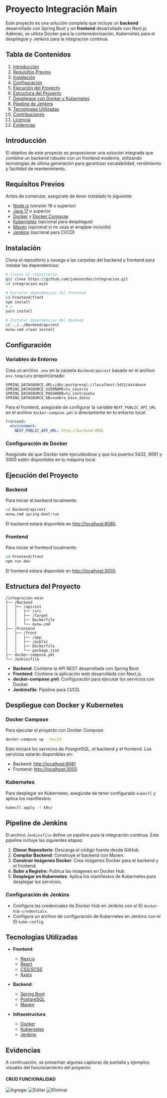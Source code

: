 # Proyecto Integración Main

Este proyecto es una solución completa que incluye un **backend** desarrollado con Spring Boot y un **frontend** desarrollado con Next.js. Además, se utiliza Docker para la contenedorización, Kubernetes para el despliegue y Jenkins para la integración continua.

## Tabla de Contenidos

1. [Introducción](#introducción)
2. [Requisitos Previos](#requisitos-previos)
3. [Instalación](#instalación)
4. [Configuración](#configuración)
5. [Ejecución del Proyecto](#ejecución-del-proyecto)
6. [Estructura del Proyecto](#estructura-del-proyecto)
7. [Despliegue con Docker y Kubernetes](#despliegue-con-docker-y-kubernetes)
8. [Pipeline de Jenkins](#pipeline-de-jenkins)
9. [Tecnologías Utilizadas](#tecnologías-utilizadas)
10. [Contribuciones](#contribuciones)
11. [Licencia](#licencia)
12. [Evidencias](#evidencias)

## Introducción

El objetivo de este proyecto es proporcionar una solución integrada que combine un backend robusto con un frontend moderno, utilizando tecnologías de última generación para garantizar escalabilidad, rendimiento y facilidad de mantenimiento.

## Requisitos Previos

Antes de comenzar, asegúrate de tener instalado lo siguiente:

- [Node.js](https://nodejs.org) (versión 16 o superior)
- [Java 17](https://adoptium.net/) o superior
- [Docker](https://www.docker.com/) y [Docker Compose](https://docs.docker.com/compose/)
- [Kubernetes](https://kubernetes.io/) (opcional para despliegue)
- [Maven](https://maven.apache.org/) (opcional si no usas el wrapper incluido)
- [Jenkins](https://www.jenkins.io/) (opcional para CI/CD)

## Instalación

Clona el repositorio y navega a las carpetas del backend y frontend para instalar las dependencias:

```bash
# Clonar el repositorio
git clone https://github.com/jumunozdev/integracion.git
cd integracion-main

# Instalar dependencias del frontend
cd Frontend/front
npm install
# o
yarn install

# Instalar dependencias del backend
cd ../../Backend/apirest
mvnw.cmd clean install
```

## Configuración

### Variables de Entorno

Crea un archivo `.env` en la carpeta `Backend/apirest` basado en el archivo `env.template` proporcionado:

```plaintext
SPRING_DATASOURCE_URL=jdbc:postgresql://localhost:5432/database
SPRING_DATASOURCE_USERNAME=tu_usuario
SPRING_DATASOURCE_PASSWORD=tu_contraseña
SPRING_DATASOURCE_DB=nombre_base_datos
```

Para el frontend, asegúrate de configurar la variable `NEXT_PUBLIC_API_URL` en el archivo `docker-compose.yml` o directamente en tu entorno local:

```yaml
frontend:
  environment:
    NEXT_PUBLIC_API_URL: http://backend:8081
```

### Configuración de Docker

Asegúrate de que Docker esté ejecutándose y que los puertos 5432, 8081 y 3000 estén disponibles en tu máquina local.

## Ejecución del Proyecto

### Backend
Para iniciar el backend localmente:

```bash
cd Backend/apirest
mvnw.cmd spring-boot:run
```

El backend estará disponible en [http://localhost:8080](http://localhost:8080).

### Frontend
Para iniciar el frontend localmente:

```bash
cd Frontend/front
npm run dev
```

El frontend estará disponible en [http://localhost:3000](http://localhost:3000).

## Estructura del Proyecto

```
/integracion-main
├── /Backend
│   ├── /apirest
│   │   ├── /src
│   │   ├── /target
│   │   ├── Dockerfile
│   │   └── mvnw.cmd
├── /Frontend
│   ├── /front
│   │   ├── /app
│   │   ├── /public
│   │   ├── Dockerfile
│   │   └── package.json
├── docker-compose.yml
└── Jenkinsfile
```

- **Backend**: Contiene la API REST desarrollada con Spring Boot.
- **Frontend**: Contiene la aplicación web desarrollada con Next.js.
- **docker-compose.yml**: Configuración para ejecutar los servicios con Docker.
- **Jenkinsfile**: Pipeline para CI/CD.

## Despliegue con Docker y Kubernetes

### Docker Compose
Para ejecutar el proyecto con Docker Compose:

```bash
docker-compose up --build
```

Esto iniciará los servicios de PostgreSQL, el backend y el frontend. Los servicios estarán disponibles en:

- Backend: [http://localhost:8081](http://localhost:8081)
- Frontend: [http://localhost:3000](http://localhost:3000)

### Kubernetes
Para desplegar en Kubernetes, asegúrate de tener configurado `kubectl` y aplica los manifiestos:

```bash
kubectl apply -f k8s/
```

## Pipeline de Jenkins

El archivo `Jenkinsfile` define un pipeline para la integración continua. Este pipeline incluye las siguientes etapas:

1. **Clonar Repositorio**: Descarga el código fuente desde GitHub.
2. **Compilar Backend**: Construye el backend con Maven.
3. **Construir Imágenes Docker**: Crea imágenes Docker para el backend y el frontend.
4. **Subir a Registro**: Publica las imágenes en Docker Hub.
5. **Desplegar en Kubernetes**: Aplica los manifiestos de Kubernetes para desplegar los servicios.

### Configuración de Jenkins

- Configura las credenciales de Docker Hub en Jenkins con el ID `docker-hub-credentials`.
- Configura un archivo de configuración de Kubernetes en Jenkins con el ID `kube-config`.

## Tecnologías Utilizadas

- **Frontend**:
  - [Next.js](https://nextjs.org/)
  - [React](https://reactjs.org/)
  - [CSS/SCSS](https://sass-lang.com/)
  - [Axios](https://axios-http.com/)

- **Backend**:
  - [Spring Boot](https://spring.io/projects/spring-boot)
  - [PostgreSQL](https://www.postgresql.org/)
  - [Maven](https://maven.apache.org/)

- **Infraestructura**:
  - [Docker](https://www.docker.com/)
  - [Kubernetes](https://kubernetes.io/)
  - [Jenkins](https://www.jenkins.io/)

## Evidencias

A continuación, se presentan algunas capturas de pantalla y ejemplos visuales del funcionamiento del proyecto:


#### CRUD FUNCIONALIDAD
![Agregar](./evidencias/agregar.png)
![Editar](./evidencias/editar.png)
![Eliminar](./evidencias/eliminar.png)





